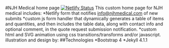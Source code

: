 #NJH Medical home page
[![Netlify Status](https://api.netlify.com/api/v1/badges/ab8c8140-dac5-40d1-9d17-358dd068b846/deploy-status)](https://app.netlify.com/sites/amazing-mclean-b82ae1/deploys)
This custom home page for NJH medical includes:
*Netlify form that notifies info@njhmedical.com of new submits
*custom js form handler that dynamically generates a table of items and quantities, and then includes the table data, along with contact info and optional comment, in the quote request submission notification.
*custom html and SVG animation using css transitions/transforms and/or javascript.
illustration and design by:
##Technologies
*Bootstrap 4
*Jekyll 4.1.1
